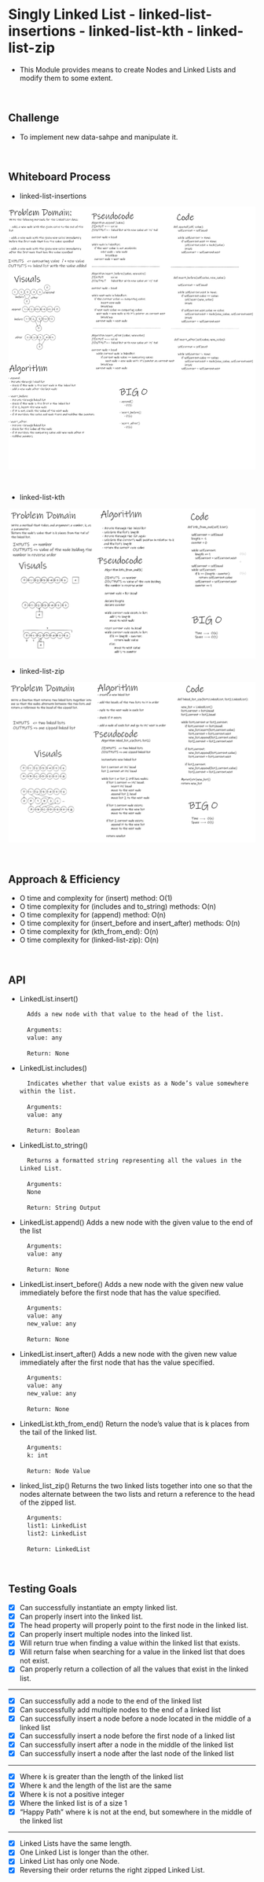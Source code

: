 # Singly Linked List - linked-list-insertions - linked-list-kth -  linked-list-zip

- This Module provides means to create Nodes and Linked Lists and modify them to some extent.

<br>

## Challenge

- To implement new data-sahpe and manipulate it.

<br>


## Whiteboard Process

- linked-list-insertions

![linked-list-insertions.png](assets/linked-list-insertions.png)

<br>

- linked-list-kth

![linked-list-kth.png](assets/linked-list-kth.png)

- linked-list-zip

![linked-list-zip.png](assets/linked-list-zip.png)


<br>

## Approach & Efficiency

- O time and complexity for (insert) method: O(1)
- O time complexity for (includes and to_string) methods: O(n)
- O time complexity for (append) method: O(n)
- O time complexity for (insert_before and insert_after) methods: O(n)
- O time complexity for (kth_from_end): O(n)
- O time complexity for (linked-list-zip): O(n)

<br>

## API

- LinkedList.insert()

        Adds a new node with that value to the head of the list.

        Arguments:
        value: any

        Return: None


- LinkedList.includes()

        Indicates whether that value exists as a Node’s value somewhere within the list.

        Arguments:
        value: any

        Return: Boolean

- LinkedList.to_string()

        Returns a formatted string representing all the values in the Linked List.

        Arguments:
        None

        Return: String Output

- LinkedList.append()
        Adds a new node with the given value to the end of the list

        Arguments:
        value: any

        Return: None

- LinkedList.insert_before()
        Adds a new node with the given new value immediately before the first node that has the value specified.

        Arguments:
        value: any
        new_value: any

        Return: None

- LinkedList.insert_after()
        Adds a new node with the given new value immediately after the first node that has the value specified.

        Arguments:
        value: any
        new_value: any

        Return: None

- LinkedList.kth_from_end()
        Return the node’s value that is k places from the tail of the linked list.

        Arguments:
        k: int

        Return: Node Value

- linked_list_zip()
        Returns the two linked lists together into one so that the nodes alternate between the two lists and return a reference to the head of the zipped list.

        Arguments:
        list1: LinkedList
        list2: LinkedList

        Return: LinkedList

<br>

## Testing Goals

- [x] Can successfully instantiate an empty linked list.
- [x] Can properly insert into the linked list.
- [x] The head property will properly point to the first node in the linked list.
- [x] Can properly insert multiple nodes into the linked list.
- [x] Will return true when finding a value within the linked list that exists.
- [x] Will return false when searching for a value in the linked list that does not exist.
- [x] Can properly return a collection of all the values that exist in the linked list.

--------------------------------------------------------------------------------------------

- [x] Can successfully add a node to the end of the linked list
- [x] Can successfully add multiple nodes to the end of a linked list
- [x] Can successfully insert a node before a node located in the middle of a linked list
- [x] Can successfully insert a node before the first node of a linked list
- [x] Can successfully insert after a node in the middle of the linked list
- [x] Can successfully insert a node after the last node of the linked list

--------------------------------------------------------------------------------------------

- [x] Where k is greater than the length of the linked list
- [x] Where k and the length of the list are the same
- [x] Where k is not a positive integer
- [x] Where the linked list is of a size 1
- [x] “Happy Path” where k is not at the end, but somewhere in the middle of the linked list

--------------------------------------------------------------------------------------------

- [x] Linked Lists have the same length.
- [x] One Linked List is longer than the other.
- [x] Linked List has only one Node.
- [x] Reversing their order returns the right zipped Linked List.
